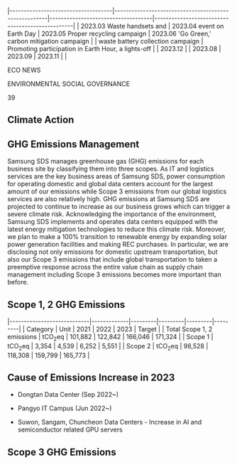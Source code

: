 |------------------------------------|------------------------------------------------------|------------------------------------|-------------------------------------------------|
| 2023.03 Waste handsets and         | 2023.04 event on Earth Day                           | 2023.05 Proper recycling  campaign | 2023.06 'Go Green,' carbon  mitigation campaign |
| waste battery collection  campaign | Promoting participation  in Earth Hour, a lights-off |                                    | 2023.12                                         |
| 2023.08                            | 2023.09                                              | 2023.11                            |                                                 |

ECO NEWS

ENVIRONMENTAL SOCIAL GOVERNANCE

39

## **Climate Action**

## **GHG Emissions Management**

Samsung SDS manages greenhouse gas (GHG) emissions for each business site by classifying them into three scopes. As IT and logistics services are the key business areas of Samsung SDS, power consumption for operating domestic and global data centers account for the largest amount of our emissions while Scope 3 emissions from our global logistics services are also relatively high. GHG emissions at Samsung SDS are projected to continue to increase as our business grows which can trigger a severe climate risk. Acknowledging the importance of the environment, Samsung SDS implements and operates data centers equipped with the latest energy mitigation technologies to reduce this climate risk. Moreover, we plan to make a 100% transition to renewable energy by expanding solar power generation facilities and making REC purchases. In particular, we are disclosing not only emissions for domestic upstream transportation, but also our Scope 3 emissions that include global transportation to taken a preemptive response across the entire value chain as supply chain management including Scope 3 emissions becomes more important than before.

## **Scope 1, 2 GHG Emissions**

|----------------------------|-------------|---------|---------|---------|---------|
| Category                   | Unit        | 2021    | 2022    | 2023    | Target  |
| Total Scope 1, 2 emissions | tCO$_{2}$eq | 101,882 | 122,842 | 166,046 | 171,324 |
| Scope 1                    | tCO$_{2}$eq | 3,354   | 4,539   | 6,252   | 5,551   |
| Scope 2                    | tCO$_{2}$eq | 98,528  | 118,308 | 159,799 | 165,773 |

## **Cause of Emissions Increase in 2023**

- Dongtan Data Center (Sep 2022~)

- Pangyo IT Campus (Jun 2022~)

- Suwon, Sangam, Chuncheon Data Centers - Increase in AI and semiconductor related GPU servers

## **Scope 3 GHG Emissions**